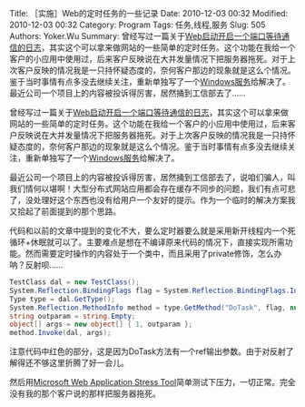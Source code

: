﻿Title: ［实施］Web的定时任务的一些记录
Date: 2010-12-03 00:32
Modified: 2010-12-03 00:32
Category: Program
Tags: 任务,线程,服务
Slug: 505
Authors: Yoker.Wu
Summary: 
    曾经写过一篇关于[Web启动开启一个端口等待通信的日志]({filename}/history/427.md)，其实这个可以拿来做网站的一些简单的定时任务。这个功能在我给一个客户的小应用中使用过，后来客户反映说在大并发量情况下把服务器拖死。对于上次客户反映的情况我是一只持怀疑态度的，奈何客户那边的现象就是这么个情况。鉴于当时事情有点多没去继续关注，重新单独写了一个[Windows服务](http://www.google.com/search?hl=zh-CN&q=Windows%E6%9C%8D%E5%8A%A1&client=pub-9809305251274649)给解决了。最近公司一个项目上的内容被投诉得厉害，居然捅到工信部去了……


曾经写过一篇关于[Web启动开启一个端口等待通信的日志]({filename}/history/427.md)，其实这个可以拿来做网站的一些简单的定时任务。这个功能在我给一个客户的小应用中使用过，后来客户反映说在大并发量情况下把服务器拖死。对于上次客户反映的情况我是一只持怀疑态度的，奈何客户那边的现象就是这么个情况。鉴于当时事情有点多没去继续关注，重新单独写了一个[Windows服务](http://www.google.com/search?hl=zh-CN&q=Windows%E6%9C%8D%E5%8A%A1&client=pub-9809305251274649)给解决了。

最近公司一个项目上的内容被投诉得厉害，居然捅到工信部去了，说咱们骗人，叫我们情何以堪啊！大型分布式网站应用都会存在缓存不同步的问题，我们有点可悲了，没处理好这个东西也没有给用户一个友好的提示。作为一个临时的解决方案我又拾起了前面提到的那个思路。

代码和以前的文章中提到的变化不大，要么定时器要么就是采用新开线程内一个死循环+休眠就可以了。主要难点是想在不编译原来代码的情况下，直接实现所需功能。然而需要定时操作的内容处于一个类中，而且采用了private修饰，怎么办呐？反射呗……

```csharp
TestClass dal = new TestClass();
System.Reflection.BindingFlags flag = System.Reflection.BindingFlags.Instance | System.Reflection.BindingFlags.NonPublic;
Type type = dal.GetType();
System.Reflection.MethodInfo method = type.GetMethod("DoTask", flag, null, new Type[] { typeof(int), Type.GetType("System.String&") }, null);
string outparam = string.Empty;
object[] args = new object[] { 1, outparam };
method.Invoke(dal, args);
```

注意代码中红色的部分，这是因为DoTask方法有一个ref输出参数。由于对反射了解得还不够这里折腾了好一会儿。

然后用[Microsoft Web Application Stress Tool](http://www.google.com/search?hl=zh-CN&q=Microsoft%20Web%20Application%20Stress%20Tool&client=pub-9809305251274649)简单测试下压力，一切正常。完全没有我的那个客户说的那样把服务器拖死。